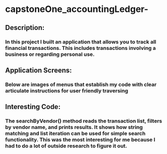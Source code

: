 # capstoneOne_accountingLedger-
## Description:
### In this project I built an application that allows you to track all financial transactions. This includes transactions involving a business or regarding personal use.
## Application Screens:
### Below are images of menus that establish my code with clear articulate instructions for user friendly traversing
## Interesting Code:
### The searchByVendor() method reads the transaction list, filters by vendor name, and prints results. It shows how string matching and list iteration can be used for simple search functionality. This was the most interesting for me because I had to do a lot of outside research to figure it out. 